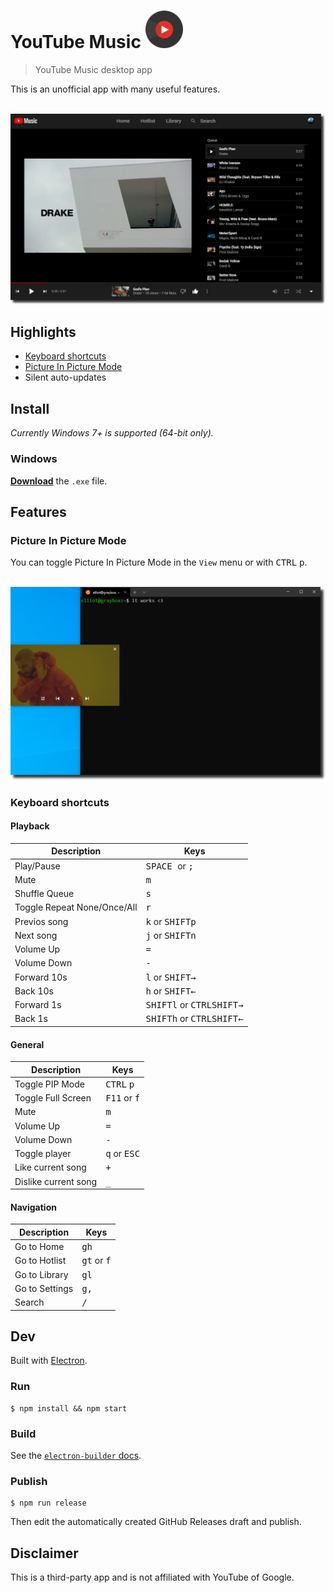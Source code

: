 # YouTube Music <img src="static/icon.png" width="60">

> YouTube Music desktop app

This is an unofficial app with many useful features.

<br>

<a href="https://github.com/iMro0t/youtube-music/releases/latest">
	<img src="media/preview.png" width="846">
</a>

## Highlights

- [Keyboard shortcuts](#keyboard-shortcuts)
- [Picture In Picture Mode](#picture-in-picture-mode)
- Silent auto-updates

## Install

_Currently Windows 7+ is supported (64-bit only)._

### Windows

[**Download**](https://github.com/iMro0t/youtube-music/releases/latest) the `.exe` file.

## Features

### Picture In Picture Mode

You can toggle Picture In Picture Mode in the `View` menu or with <kbd>CTRL</kbd> <kbd>p</kbd>.

<br>

<a href="https://github.com/iMro0t/youtube-music/releases/latest">
	<img src="media/pip.png" width="846">
</a>

### Keyboard shortcuts

#### Playback

| Description                 | Keys                                                                        |
| --------------------------- | --------------------------------------------------------------------------- |
| Play/Pause                  | <kbd>SPACE </kbd>or <kbd>; </kbd>                                           |
| Mute                        | <kbd>m</kbd>                                                                |
| Shuffle Queue               | <kbd>s</kbd>                                                                |
| Toggle Repeat None/Once/All | <kbd>r</kbd>                                                                |
| Previos song                | <kbd>k</kbd> or <kbd>SHIFT</kbd><kbd>p</kbd>                                |
| Next song                   | <kbd>j</kbd> or <kbd>SHIFT</kbd><kbd>n</kbd>                                |
| Volume Up                   | <kbd>=</kbd>                                                                |
| Volume Down                 | <kbd>-</kbd>                                                                |
| Forward 10s                 | <kbd>l</kbd> or <kbd>SHIFT</kbd><kbd>→</kbd>                                |
| Back 10s                    | <kbd>h</kbd> or <kbd>SHIFT</kbd><kbd>←</kbd>                                |
| Forward 1s                  | <kbd>SHIFT</kbd><kbd>l</kbd> or <kbd>CTRL</kbd><kbd>SHIFT</kbd><kbd>→</kbd> |
| Back 1s                     | <kbd>SHIFT</kbd><kbd>h</kbd> or <kbd>CTRL</kbd><kbd>SHIFT</kbd><kbd>←</kbd> |

#### General

| Description          | Keys                           |
| -------------------- | ------------------------------ |
| Toggle PIP Mode      | <kbd>CTRL</kbd> <kbd>p</kbd>   |
| Toggle Full Screen   | <kbd>F11</kbd> or <kbd>f</kbd> |
| Mute                 | <kbd>m</kbd>                   |
| Volume Up            | <kbd>=</kbd>                   |
| Volume Down          | <kbd>-</kbd>                   |
| Toggle player        | <kbd>q</kbd> or <kbd>ESC</kbd> |
| Like current song    | <kbd>+</kbd>                   |
| Dislike current song | <kbd>\_</kbd>                  |

#### Navigation

| Description    | Keys                          |
| -------------- | ----------------------------- |
| Go to Home     | <kbd>gh</kbd>                 |
| Go to Hotlist  | <kbd>gt</kbd> or <kbd>f</kbd> |
| Go to Library  | <kbd>gl</kbd>                 |
| Go to Settings | <kbd>g,</kbd>                 |
| Search         | <kbd>/</kbd>                  |

## Dev

Built with [Electron](https://electronjs.org).

### Run

```
$ npm install && npm start
```

### Build

See the [`electron-builder` docs](https://www.electron.build/multi-platform-build).

### Publish

```
$ npm run release
```

Then edit the automatically created GitHub Releases draft and publish.

## Disclaimer

This is a third-party app and is not affiliated with YouTube of Google.
